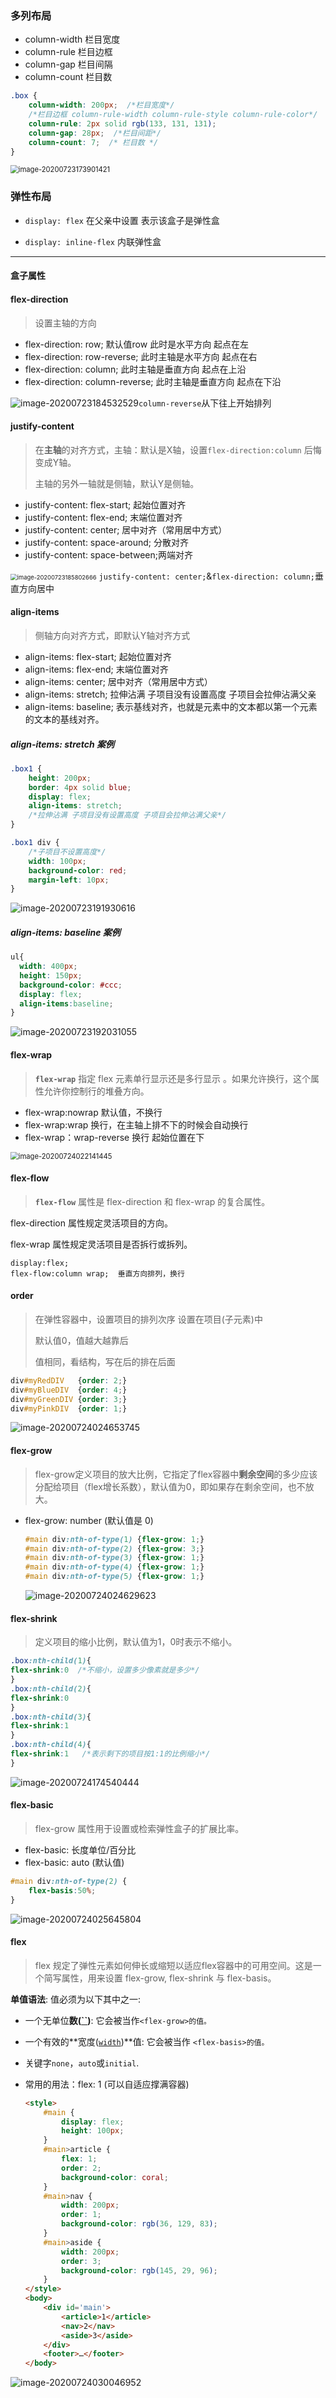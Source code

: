 ### 多列布局

- column-width  栏目宽度
- column-rule	  栏目边框
- column-gap	  栏目间隔
- column-count  栏目数

```css
.box {
    column-width: 200px;  /*栏目宽度*/
    /*栏目边框 column-rule-width column-rule-style column-rule-color*/
    column-rule: 2px solid rgb(133, 131, 131);
    column-gap: 28px;  /*栏目间距*/
    column-count: 7;  /* 栏目数 */
}
```

<img src="https://i.loli.net/2020/07/23/mK5Jf8S42UsxGdB.png" alt="image-20200723173901421" style="zoom: 80%;" />

### 弹性布局

- `display: flex`   在父亲中设置 表示该盒子是弹性盒

- `display: inline-flex`  内联弹性盒

---

#### 盒子属性

#### flex-direction

> 设置主轴的方向

- flex-direction: row;            默认值row 此时是水平方向 起点在左
- flex-direction: row-reverse;    此时主轴是水平方向 起点在右
- flex-direction: column;         此时主轴是垂直方向 起点在上沿
- flex-direction: column-reverse; 此时主轴是垂直方向 起点在下沿

![image-20200723184532529](https://i.loli.net/2020/07/23/AXUznh3og1xFvfJ.png)`column-reverse`从下往上开始排列

#### justify-content

> 在**主轴**的对齐方式，主轴：默认是X轴，设置`flex-direction:column` 后悔变成Y轴。
>
> 主轴的另外一轴就是侧轴，默认Y是侧轴。

- justify-content: flex-start;   起始位置对齐
- justify-content: flex-end;     末端位置对齐
- justify-content: center;       居中对齐（常用居中方式）
- justify-content: space-around; 分散对齐
- justify-content: space-between;两端对齐

<img src="https://i.loli.net/2020/07/23/R45yeFkP9aGrIcD.png" alt="image-20200723185802666" style="zoom:67%;" /> `justify-content: center;`&`flex-direction: column;`垂直方向居中

#### align-items

> 侧轴方向对齐方式，即默认Y轴对齐方式

- align-items: flex-start;  起始位置对齐
- align-items: flex-end;  末端位置对齐
- align-items: center;  居中对齐（常用居中方式）
- align-items: stretch; 拉伸沾满 子项目没有设置高度 子项目会拉伸沾满父亲
- align-items: baseline; 表示基线对齐，也就是元素中的文本都以第一个元素的文本的基线对齐。

##### **align-items: stretch  案例**

```css
.box1 {
    height: 200px;
    border: 4px solid blue;
    display: flex;
    align-items: stretch;
    /*拉伸沾满 子项目没有设置高度 子项目会拉伸沾满父亲*/
}

.box1 div {
    /*子项目不设置高度*/
    width: 100px;
    background-color: red;
    margin-left: 10px;
}
```

![image-20200723191930616](https://i.loli.net/2020/07/23/cDkqHhBT5OSv8M9.png)

##### **align-items: baseline  案例**

```css
ul{
  width: 400px;
  height: 150px;
  background-color: #ccc;
  display: flex;
  align-items:baseline;
}
```

![image-20200723192031055](https://i.loli.net/2020/07/23/oDBr5VZJjpeAy6O.png)

#### flex-wrap

> **`flex-wrap`** 指定 flex 元素单行显示还是多行显示 。如果允许换行，这个属性允许你控制行的堆叠方向。

- flex-wrap:nowrap   默认值，不换行
- flex-wrap:wrap        换行，在主轴上排不下的时候会自动换行
- flex-wrap：wrap-reverse  换行 起始位置在下

<img src="https://i.loli.net/2020/07/24/ktP2n1yfepTb5dr.png" alt="image-20200724022141445" style="zoom: 80%;" />

#### flex-flow

> **`flex-flow`** 属性是 flex-direction 和 flex-wrap 的复合属性。

flex-direction 属性规定灵活项目的方向。

flex-wrap 属性规定灵活项目是否拆行或拆列。

```
display:flex;
flex-flow:column wrap;  垂直方向排列，换行
```



#### order

> 在弹性容器中，设置项目的排列次序 设置在项目(子元素)中
>
> 默认值0，值越大越靠后
>
> 值相同，看结构，写在后的排在后面

```css
div#myRedDIV   {order: 2;}
div#myBlueDIV  {order: 4;}
div#myGreenDIV {order: 3;}
div#myPinkDIV  {order: 1;}
```

![image-20200724024653745](https://i.loli.net/2020/07/24/IqHSQlvdZsDnJCj.png)

#### flex-grow

> flex-grow定义项目的放大比例，它指定了flex容器中**剩余空间**的多少应该分配给项目（flex增长系数），默认值为0，即如果存在剩余空间，也不放大。

- flex-grow: number (默认值是 0)

  ```css
  #main div:nth-of-type(1) {flex-grow: 1;}
  #main div:nth-of-type(2) {flex-grow: 3;}
  #main div:nth-of-type(3) {flex-grow: 1;}
  #main div:nth-of-type(4) {flex-grow: 1;}
  #main div:nth-of-type(5) {flex-grow: 1;}
  ```

  ![image-20200724024629623](https://i.loli.net/2020/07/24/LNSCQE21awrdJiD.png)

#### flex-shrink

> 定义项目的缩小比例，默认值为1，0时表示不缩小。

```css
.box:nth-child(1){
flex-shrink:0  /*不缩小，设置多少像素就是多少*/
}
.box:nth-child(2){
flex-shrink:0
}
.box:nth-child(3){
flex-shrink:1
}
.box:nth-child(4){
flex-shrink:1   /*表示剩下的项目按1:1的比例缩小*/
}
```

![image-20200724174540444](https://i.loli.net/2021/04/08/CocNg2RQs4LHEtM.png)

#### flex-basic

> flex-grow 属性用于设置或检索弹性盒子的扩展比率。

- flex-basic: 长度单位/百分比
- flex-basic: auto (默认值)

```css
#main div:nth-of-type(2) {
    flex-basis:50%;
}
```

![image-20200724025645804](https://i.loli.net/2020/07/24/JtqvEGZWeihsNxl.png)

#### flex

> flex 规定了弹性元素如何伸长或缩短以适应flex容器中的可用空间。这是一个简写属性，用来设置 flex-grow, flex-shrink 与 flex-basis。

**单值语法**: 值必须为以下其中之一:

- 一个无单位**数([``](https://developer.mozilla.org/zh-CN/docs/Web/CSS/number))**: 它会被当作`<flex-grow>的值。`

- 一个有效的**宽度([`width`](https://developer.mozilla.org/zh-CN/docs/Web/CSS/width))**值: 它会被当作 `<flex-basis>的值。`

- 关键字`none`，`auto`或`initial`.

- 常用的用法：flex: 1 (可以自适应撑满容器)

  ```html
  <style>
      #main {
          display: flex;
          height: 100px;
      }
      #main>article {
          flex: 1;
          order: 2;
          background-color: coral;
      }
      #main>nav {
          width: 200px;
          order: 1;
          background-color: rgb(36, 129, 83);
      }
      #main>aside {
          width: 200px;
          order: 3;
          background-color: rgb(145, 29, 96);
      }
  </style>
  <body>
      <div id='main'>
          <article>1</article>
          <nav>2</nav>
          <aside>3</aside>
      </div>
      <footer>…</footer>
  </body>
  ```

  

![image-20200724030046952](https://i.loli.net/2020/07/24/78yAmVBqvMz4rPi.png)